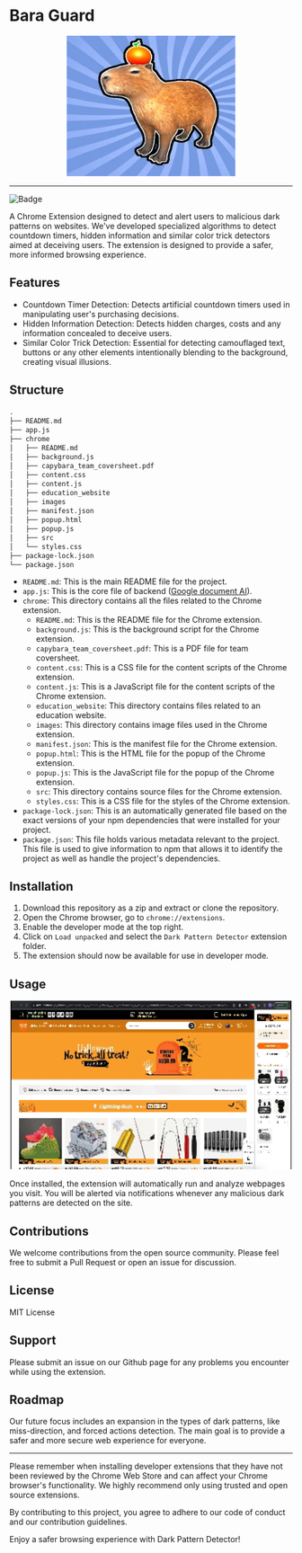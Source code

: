 # Bara Guard
<div style="text-align: center;">
  <img src="./images/logo.png" alt="Capybara" width="300" height="250"/>
</div>

---
![Badge](https://img.shields.io/badge/Chrome%20Extension-v1.0.0-blue)

A Chrome Extension designed to detect and alert users to malicious dark patterns on websites. We've developed specialized algorithms to detect countdown timers, hidden information and similar color trick detectors aimed at deceiving users. The extension is designed to provide a safer, more informed browsing experience.

## Features
- Countdown Timer Detection: Detects artificial countdown timers used in manipulating user's purchasing decisions.
- Hidden Information Detection: Detects hidden charges, costs and any information concealed to deceive users.
- Similar Color Trick Detection: Essential for detecting camouflaged text, buttons or any other elements intentionally blending to the background, creating visual illusions.

## Structure
```
.
├── README.md
├── app.js
├── chrome
│   ├── README.md
│   ├── background.js
│   ├── capybara_team_coversheet.pdf
│   ├── content.css
│   ├── content.js
│   ├── education_website
│   ├── images
│   ├── manifest.json
│   ├── popup.html
│   ├── popup.js
│   ├── src
│   └── styles.css
├── package-lock.json
└── package.json
```

- `README.md`: This is the main README file for the project.
- `app.js`: This is the core file of backend ([Google document AI](https://cloud.google.com/document-ai?hl=en)).
- `chrome`: This directory contains all the files related to the Chrome extension.
    - `README.md`: This is the README file for the Chrome extension.
    - `background.js`: This is the background script for the Chrome extension.
    - `capybara_team_coversheet.pdf`: This is a PDF file for team coversheet.
    - `content.css`: This is a CSS file for the content scripts of the Chrome extension.
    - `content.js`: This is a JavaScript file for the content scripts of the Chrome extension.
    - `education_website`: This directory contains files related to an education website.
    - `images`: This directory contains image files used in the Chrome extension.
    - `manifest.json`: This is the manifest file for the Chrome extension.
    - `popup.html`: This is the HTML file for the popup of the Chrome extension.
    - `popup.js`: This is the JavaScript file for the popup of the Chrome extension.
    - `src`: This directory contains source files for the Chrome extension.
    - `styles.css`: This is a CSS file for the styles of the Chrome extension.
- `package-lock.json`: This is an automatically generated file based on the exact versions of your npm dependencies that were installed for your project.
- `package.json`: This file holds various metadata relevant to the project. This file is used to give information to npm that allows it to identify the project as well as handle the project's dependencies.


## Installation
1. Download this repository as a zip and extract or clone the repository.
2. Open the Chrome browser, go to `chrome://extensions`.
3. Enable the developer mode at the top right.
4. Click on `Load unpacked` and select the `Dark Pattern Detector` extension folder.
5. The extension should now be available for use in developer mode.

## Usage

<div style="text-align: center;">
  <img src="./images/extensionDemo.gif" alt="Capybara" width="500" height="300"/>
</div>

Once installed, the extension will automatically run and analyze webpages you visit. You will be alerted via notifications whenever any malicious dark patterns are detected on the site.

## Contributions
We welcome contributions from the open source community. Please feel free to submit a Pull Request or open an issue for discussion. 

## License
MIT License

## Support
Please submit an issue on our Github page for any problems you encounter while using the extension. 

## Roadmap
Our future focus includes an expansion in the types of dark patterns, like miss-direction, and forced actions detection. The main goal is to provide a safer and more secure web experience for everyone.

---

Please remember when installing developer extensions that they have not been reviewed by the Chrome Web Store and can affect your Chrome browser's functionality. We highly recommend only using trusted and open source extensions. 

By contributing to this project, you agree to adhere to our code of conduct and our contribution guidelines.

Enjoy a safer browsing experience with Dark Pattern Detector!
